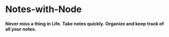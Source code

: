 # Notes-with-Node

#### Never miss a thing in Life. Take notes quickly. Organize and keep track of all your notes.
